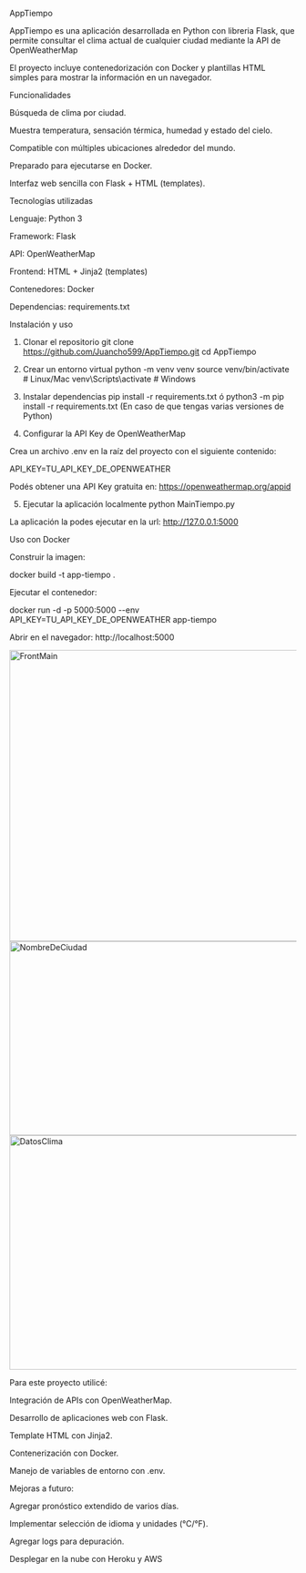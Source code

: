 AppTiempo

AppTiempo es una aplicación desarrollada en Python con libreria Flask, que permite consultar el clima actual de cualquier ciudad mediante la API de OpenWeatherMap

El proyecto incluye contenedorización con Docker y plantillas HTML simples para mostrar la información en un navegador.

Funcionalidades

Búsqueda de clima por ciudad.

Muestra temperatura, sensación térmica, humedad y estado del cielo.

Compatible con múltiples ubicaciones alrededor del mundo.

Preparado para ejecutarse en Docker.

Interfaz web sencilla con Flask + HTML (templates).

Tecnologías utilizadas

Lenguaje: Python 3

Framework: Flask

API: OpenWeatherMap

Frontend: HTML + Jinja2 (templates)

Contenedores: Docker

Dependencias: requirements.txt

Instalación y uso
1. Clonar el repositorio
git clone https://github.com/Juancho599/AppTiempo.git
cd AppTiempo

2. Crear un entorno virtual 
python -m venv venv
source venv/bin/activate   # Linux/Mac
venv\Scripts\activate      # Windows

3. Instalar dependencias
pip install -r requirements.txt ó python3 -m pip install -r requirements.txt (En caso de que tengas varias versiones de Python)


5. Configurar la API Key de OpenWeatherMap

Crea un archivo .env en la raíz del proyecto con el siguiente contenido:

API_KEY=TU_API_KEY_DE_OPENWEATHER


Podés obtener una API Key gratuita en: https://openweathermap.org/appid

5. Ejecutar la aplicación localmente
python MainTiempo.py


La aplicación la podes ejecutar en la url:
http://127.0.0.1:5000

Uso con Docker

Construir la imagen:

docker build -t app-tiempo .


Ejecutar el contenedor:

docker run -d -p 5000:5000 --env API_KEY=TU_API_KEY_DE_OPENWEATHER app-tiempo




Abrir en el navegador:
http://localhost:5000

<img width="1140" height="512" alt="FrontMain" src="https://github.com/user-attachments/assets/5a036aed-24b5-4c1e-802a-c88f2b70f536" />
<img width="929" height="341" alt="NombreDeCiudad" src="https://github.com/user-attachments/assets/899557c5-7b8e-475f-8f59-ed1be15cfba1" />
<img width="926" height="412" alt="DatosClima" src="https://github.com/user-attachments/assets/66bca90c-e142-4168-84cc-7a54d49fb071" />


Para este proyecto utilicé:

Integración de APIs con OpenWeatherMap.

Desarrollo de aplicaciones web con Flask.

Template HTML con Jinja2.

Contenerización con Docker.

Manejo de variables de entorno con .env.

Mejoras a futuro:

 Agregar pronóstico extendido de varios días.

 Implementar selección de idioma y unidades (°C/°F).

 Agregar logs para depuración.

 Desplegar en la nube con Heroku y AWS
